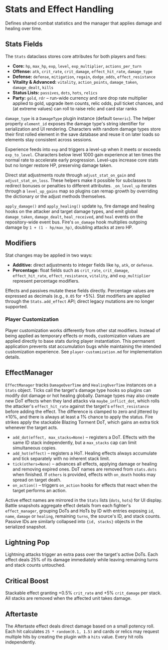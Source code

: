 # Stats and Effect Handling

Defines shared combat statistics and the manager that applies damage and healing over time.

## Stats Fields
The `Stats` dataclass stores core attributes for both players and foes:

- **Core:** `hp`, `max_hp`, `exp`, `level`, `exp_multiplier`, `actions_per_turn`
- **Offense:** `atk`, `crit_rate`, `crit_damage`, `effect_hit_rate`, `damage_type`
- **Defense:** `defense`, `mitigation`, `regain`, `dodge_odds`, `effect_resistance`
- **Vitality & Advanced:** `vitality`, `action_points`, `damage_taken`, `damage_dealt`, `kills`
- **Status Lists:** `passives`, `dots`, `hots`, `relics`
- **Party:** `gold`, `rdr` – run-wide currency and rare drop rate multiplier applied to gold, upgrade item counts, relic odds, pull ticket chances, and (at extreme values) can roll to raise relic and card star ranks

`damage_type` is a `DamageType` plugin instance (default `Generic`). The helper
property `element_id` exposes the damage type's string identifier for
serialization and UI rendering. Characters with random damage types store their
first rolled element in the save database and reuse it on later loads so
elements stay consistent across sessions.

Experience feeds into `exp` and triggers a level-up when it meets or exceeds
`exp_to_level`. Characters below level 1000 gain experience at ten times the
normal rate to accelerate early progression. Level-ups increase core stats but
no longer restore HP, preserving damage taken.

Direct stat adjustments route through `adjust_stat_on_gain` and
`adjust_stat_on_loss`. These helpers make it possible for subclasses to
redirect bonuses or penalties to different attributes. `_on_level_up` iterates
through a `level_up_gains` map so plugins can remap growth by overriding the
dictionary or the adjust methods themselves.

`apply_damage()` and `apply_healing()` update `hp`, fire damage and healing hooks on the attacker and target damage types, and emit
global `damage_taken`, `damage_dealt`, `heal_received`, and `heal` events on the repository-wide event bus. Fire's `on_damage` hook multiplies outgoing damage by `1 + (1 - hp/max_hp)`, doubling attacks at zero HP.

## Modifiers
Stat changes may be applied in two ways:

- **Additive:** direct adjustments to integer fields like `hp`, `atk`, or `defense`.
- **Percentage:** float fields such as `crit_rate`, `crit_damage`, `effect_hit_rate`, `effect_resistance`, `vitality`, and `exp_multiplier` represent percentage modifiers.

Effects and passives mutate these fields directly. Percentage values are expressed as decimals (e.g., `0.05` for +5%).
Stat modifiers are applied through the `Stats.add_effect` API; direct legacy mutations are no longer supported.

### Player Customization
Player customization works differently from other stat modifiers. Instead of being applied as temporary effects or mods, customization values are applied directly to base stats during player instantiation. This permanent application prevents stat accumulation bugs while maintaining the intended customization experience. See `player-customization.md` for implementation details.

## EffectManager
`EffectManager` tracks `DamageOverTime` and `HealingOverTime` instances on a `Stats` object. Ticks call the target's damage type
hooks so plugins can modify dot damage or hot healing globally. Damage types may also create new DoT effects when they land
attacks via `maybe_inflict_dot`, which rolls the attacker's `effect_hit_rate` against the target's `effect_resistance` before
adding the effect. The difference is clamped to zero and jittered by ±10%, and there is always at least a 1% chance to apply the status. Fire strikes apply the stackable Blazing Torment DoT, which gains an extra tick whenever the target acts.

- `add_dot(effect, max_stacks=None)` – registers a DoT. Effects with the same
  ID stack independently, but a `max_stacks` cap can limit simultaneous copies.
- `add_hot(effect)` – registers a HoT. Healing effects always accumulate and
  tick separately with no inherent stack limit.
- `tick(others=None)` – advances all effects, applying damage or healing and removing expired ones. DoT names are removed from `stats.dots` when finished. If `others` is provided, effects with `on_death` hooks may spread on target death.
- `on_action()` – triggers `on_action` hooks for effects that react when the target performs an action.

Active effect names are mirrored in the `Stats` lists (`dots`, `hots`) for UI display. Battle snapshots aggregate effect details from each fighter's `effect_manager`, grouping DoTs and HoTs by ID with entries exposing `id`, `name`, `damage` or `healing`, remaining `turns`, the source's ID, and stack counts. Passive IDs are similarly collapsed into `{id, stacks}` objects in the serialized snapshot.

## Lightning Pop
Lightning attacks trigger an extra pass over the target's active DoTs. Each effect deals 25% of its damage immediately while leaving remaining turns and stack counts untouched.

## Critical Boost
Stackable effect granting +0.5% `crit_rate` and +5% `crit_damage` per stack. All stacks are removed when the affected unit takes damage.

## Aftertaste
The Aftertaste effect deals direct damage based on a small potency roll. Each hit
calculates `25 * random(0.1, 1.5)` and cards or relics may request multiple hits
by creating the plugin with a `hits` value. Every hit rolls independently.
